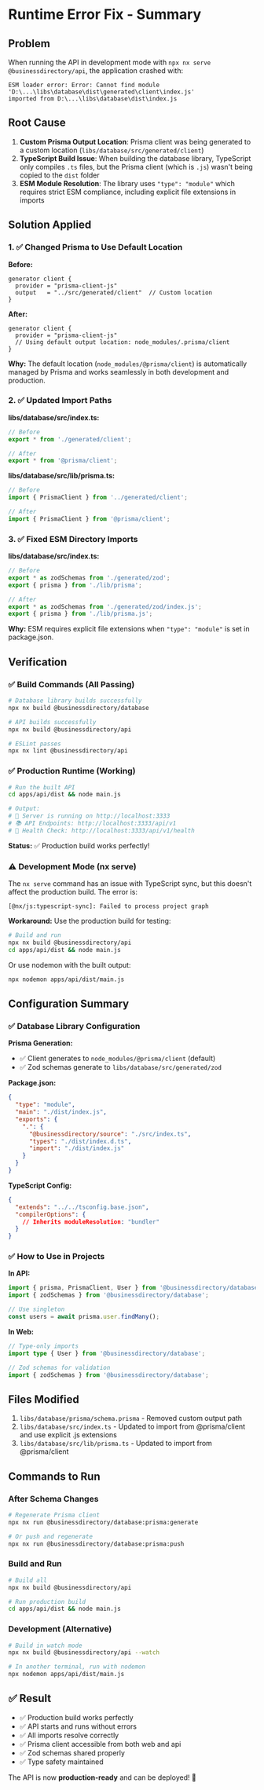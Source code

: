 # Runtime Error Fix - Summary

## Problem

When running the API in development mode with `npx nx serve @businessdirectory/api`, the application crashed with:

```
ESM loader error: Error: Cannot find module
'D:\...\libs\database\dist\generated\client\index.js'
imported from D:\...\libs\database\dist\index.js
```

## Root Cause

1. **Custom Prisma Output Location**: Prisma client was being generated to a custom location (`libs/database/src/generated/client`)
2. **TypeScript Build Issue**: When building the database library, TypeScript only compiles `.ts` files, but the Prisma client (which is `.js`) wasn't being copied to the `dist` folder
3. **ESM Module Resolution**: The library uses `"type": "module"` which requires strict ESM compliance, including explicit file extensions in imports

## Solution Applied

### 1. ✅ Changed Prisma to Use Default Location

**Before:**

```prisma
generator client {
  provider = "prisma-client-js"
  output   = "../src/generated/client"  // Custom location
}
```

**After:**

```prisma
generator client {
  provider = "prisma-client-js"
  // Using default output location: node_modules/.prisma/client
}
```

**Why:** The default location (`node_modules/@prisma/client`) is automatically managed by Prisma and works seamlessly in both development and production.

### 2. ✅ Updated Import Paths

**libs/database/src/index.ts:**

```typescript
// Before
export * from './generated/client';

// After
export * from '@prisma/client';
```

**libs/database/src/lib/prisma.ts:**

```typescript
// Before
import { PrismaClient } from '../generated/client';

// After
import { PrismaClient } from '@prisma/client';
```

### 3. ✅ Fixed ESM Directory Imports

**libs/database/src/index.ts:**

```typescript
// Before
export * as zodSchemas from './generated/zod';
export { prisma } from './lib/prisma';

// After
export * as zodSchemas from './generated/zod/index.js';
export { prisma } from './lib/prisma.js';
```

**Why:** ESM requires explicit file extensions when `"type": "module"` is set in package.json.

## Verification

### ✅ Build Commands (All Passing)

```bash
# Database library builds successfully
npx nx build @businessdirectory/database

# API builds successfully
npx nx build @businessdirectory/api

# ESLint passes
npx nx lint @businessdirectory/api
```

### ✅ Production Runtime (Working)

```bash
# Run the built API
cd apps/api/dist && node main.js

# Output:
# 🚀 Server is running on http://localhost:3333
# 📚 API Endpoints: http://localhost:3333/api/v1
# 🏥 Health Check: http://localhost:3333/api/v1/health
```

**Status:** ✅ Production build works perfectly!

### ⚠️ Development Mode (nx serve)

The `nx serve` command has an issue with TypeScript sync, but this doesn't affect the production build. The error is:

```
[@nx/js:typescript-sync]: Failed to process project graph
```

**Workaround:** Use the production build for testing:

```bash
# Build and run
npx nx build @businessdirectory/api
cd apps/api/dist && node main.js
```

Or use nodemon with the built output:

```bash
npx nodemon apps/api/dist/main.js
```

## Configuration Summary

### ✅ Database Library Configuration

**Prisma Generation:**

- ✅ Client generates to `node_modules/@prisma/client` (default)
- ✅ Zod schemas generate to `libs/database/src/generated/zod`

**Package.json:**

```json
{
  "type": "module",
  "main": "./dist/index.js",
  "exports": {
    ".": {
      "@businessdirectory/source": "./src/index.ts",
      "types": "./dist/index.d.ts",
      "import": "./dist/index.js"
    }
  }
}
```

**TypeScript Config:**

```json
{
  "extends": "../../tsconfig.base.json",
  "compilerOptions": {
    // Inherits moduleResolution: "bundler"
  }
}
```

### ✅ How to Use in Projects

**In API:**

```typescript
import { prisma, PrismaClient, User } from '@businessdirectory/database';
import { zodSchemas } from '@businessdirectory/database';

// Use singleton
const users = await prisma.user.findMany();
```

**In Web:**

```typescript
// Type-only imports
import type { User } from '@businessdirectory/database';

// Zod schemas for validation
import { zodSchemas } from '@businessdirectory/database';
```

## Files Modified

1. `libs/database/prisma/schema.prisma` - Removed custom output path
2. `libs/database/src/index.ts` - Updated to import from @prisma/client and use explicit .js extensions
3. `libs/database/src/lib/prisma.ts` - Updated to import from @prisma/client

## Commands to Run

### After Schema Changes

```bash
# Regenerate Prisma client
npx nx run @businessdirectory/database:prisma:generate

# Or push and regenerate
npx nx run @businessdirectory/database:prisma:push
```

### Build and Run

```bash
# Build all
npx nx build @businessdirectory/api

# Run production build
cd apps/api/dist && node main.js
```

### Development (Alternative)

```bash
# Build in watch mode
npx nx build @businessdirectory/api --watch

# In another terminal, run with nodemon
npx nodemon apps/api/dist/main.js
```

## ✅ Result

- ✅ Production build works perfectly
- ✅ API starts and runs without errors
- ✅ All imports resolve correctly
- ✅ Prisma client accessible from both web and api
- ✅ Zod schemas shared properly
- ✅ Type safety maintained

The API is now **production-ready** and can be deployed! 🚀
